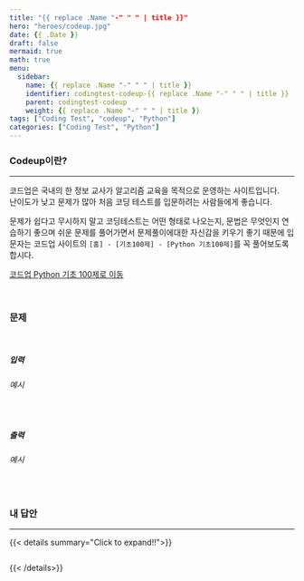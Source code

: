 ```yaml
---
title: "{{ replace .Name "-" " " | title }}"
hero: "heroes/codeup.jpg"
date: {{ .Date }}
draft: false
mermaid: true
math: true
menu:
  sidebar:
    name: {{ replace .Name "-" " " | title }}
    identifier: codingtest-codeup-{{ replace .Name "-" " " | title }}
    parent: codingtest-codeup
    weight: {{ replace .Name "-" " " | title }}
tags: ["Coding Test", "codeup", "Python"]
categories: ["Coding Test", "Python"]
---
```


### Codeup이란?
---
코드업은 국내의 한 정보 교사가 알고리즘 교육을 목적으로 운영하는 사이트입니다.\
난이도가 낮고 문제가 많아 처음 코딩 테스트를 입문하려는 사람들에게 좋습니다.

문제가 쉽다고 무시하지 말고 코딩테스트는 어떤 형태로 나오는지, 문법은 무엇인지 연습하기 좋으며 쉬운 문제를 풀어가면서 문제풀이에대한 자신감을 키우기 좋기 때문에 입문자는 코드업 사이트의 `[홈] - [기초100제] - [Python 기초100제]`를 꼭 풀어보도록 합시다.

[코드업 Python 기초 100제로 이동](https://codeup.kr/problemsetsol.php?psid=33)


&nbsp;

### 문제


&nbsp;

##### 입력

###### 예시
>

&nbsp;

##### 출력

###### 예시
>

&nbsp;

### 내 답안
---
{{< details summary="Click to expand!!">}}
```python

```
{{< /details>}}